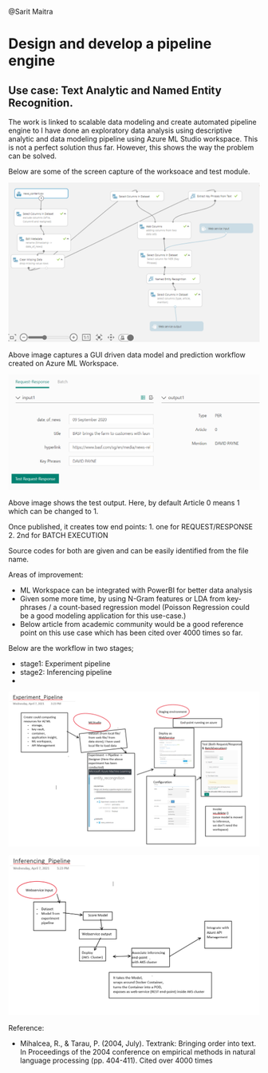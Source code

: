 @Sarit Maitra

# Design and develop a pipeline engine

## Use case: Text Analytic and Named Entity Recognition.

The work is linked to scalable data modeling and create automated pipeline engine to 
I have done an exploratory data analysis using descriptive analytic and data modeling pipeline using Azure ML Studio workspace.
This is not a perfect solution thus far. However, this shows the way the problem can be solved.

Below are some of the screen capture of the worksoace and test module.

![](img/Capture1.PNG)

Above image captures a GUI driven data model and prediction workflow created on Azure ML Workspace.


![](img/test.PNG)

Above image shows the test output. Here, by default Article 0 means 1 which can be changed to 1.

Once published, it creates tow end points:
    1. one for REQUEST/RESPONSE
    2. 2nd for BATCH EXECUTION

Source codes for both are given and can be easily identified from the file name.


Areas of improvement:
   - ML Workspace can be integrated with PowerBI for better data analysis
   - Given some more time, by using N-Gram features or LDA from key-phrases / a count-based regression model (Poisson Regression could be a good modeling application for this use-case.)
   - Below article from academic community would be a good reference point on this use case which has been cited over 4000 times so far.

Below are the workflow in two stages; 
 -  stage1: Experiment pipeline
 -  stage2: Inferencing pipeline
 -  
![](img/Experiment_pipeline.PNG)


![](img/Inferencing_Pipeline.PNG)


Reference:
   - Mihalcea, R., & Tarau, P. (2004, July). Textrank: Bringing order into text. In Proceedings of the 2004 conference on empirical methods in natural language processing (pp. 404-411). Cited over 4000 times
